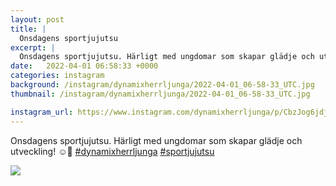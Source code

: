 ```yaml
---
layout: post
title: |
  Onsdagens sportjujutsu
excerpt: |
  Onsdagens sportjujutsu. Härligt med ungdomar som skapar glädje och utveckling! ☺️💪  
date:   2022-04-01 06:58:33 +0000
categories: instagram
background: /instagram/dynamixherrljunga/2022-04-01_06-58-33_UTC.jpg
thumbnail: /instagram/dynamixherrljunga/2022-04-01_06-58-33_UTC.jpg

instagram_url: https://www.instagram.com/dynamixherrljunga/p/CbzJog6jdjZ
---
```

Onsdagens sportjujutsu. Härligt med ungdomar som skapar glädje och utveckling! ☺️💪 [#dynamixherrljunga](https://www.instagram.com/explore/tags/dynamixherrljunga/) [#sportjujutsu](https://www.instagram.com/explore/tags/sportjujutsu/)



<img src='{{ site.baseurl }}/instagram/dynamixherrljunga/2022-04-01_06-58-33_UTC.jpg' class='img-fluid' />
